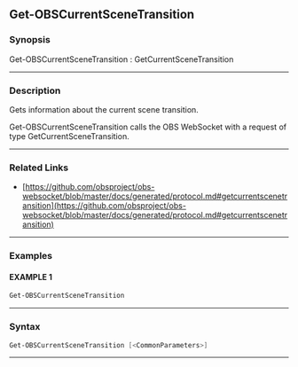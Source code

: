 Get-OBSCurrentSceneTransition
-----------------------------
### Synopsis
Get-OBSCurrentSceneTransition : GetCurrentSceneTransition

---
### Description

Gets information about the current scene transition.


Get-OBSCurrentSceneTransition calls the OBS WebSocket with a request of type GetCurrentSceneTransition.

---
### Related Links
* [https://github.com/obsproject/obs-websocket/blob/master/docs/generated/protocol.md#getcurrentscenetransition](https://github.com/obsproject/obs-websocket/blob/master/docs/generated/protocol.md#getcurrentscenetransition)



---
### Examples
#### EXAMPLE 1
```PowerShell
Get-OBSCurrentSceneTransition
```

---
### Syntax
```PowerShell
Get-OBSCurrentSceneTransition [<CommonParameters>]
```
---
